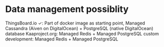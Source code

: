 # Data management possiblity

ThingsBoard.io ✓: Part of docker image as starting point, Managed Cassandra (Aiven on DigitalOcean) + PostgreSQL (native DigitalOcean) database
Kaaproject.org: Managed Redis + Managed PostgreSQL
custom development: Managed Redis + Managed PostgreSQL